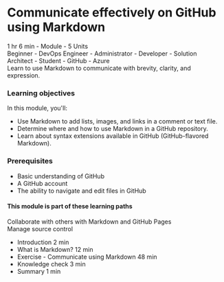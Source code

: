 # Communicate effectively on GitHub using Markdown  
1 hr 6 min - Module - 5 Units  
Beginner - DevOps Engineer - Administrator - Developer - Solution Architect - Student - GitHub - Azure  
Learn to use Markdown to communicate with brevity, clarity, and expression.

### Learning objectives
In this module, you'll:

- Use Markdown to add lists, images, and links in a comment or text file.
- Determine where and how to use Markdown in a GitHub repository.
- Learn about syntax extensions available in GitHub (GitHub-flavored Markdown).


### Prerequisites
- Basic understanding of GitHub
- A GitHub account
- The ability to navigate and edit files in GitHub

#### This module is part of these learning paths
Collaborate with others with Markdown and GitHub Pages  
Manage source control  
- Introduction 2 min
- What is Markdown? 12 min
- Exercise - Communicate using Markdown 48 min
- Knowledge check 3 min
- Summary 1 min
